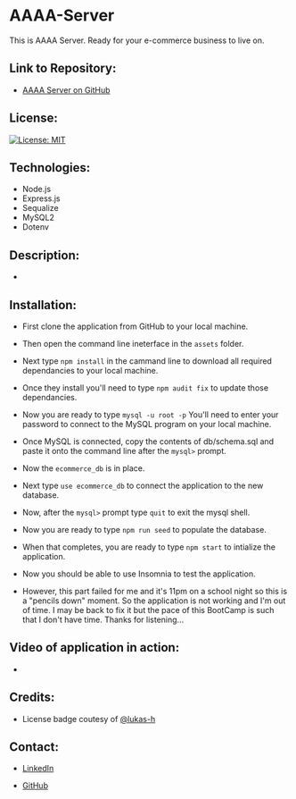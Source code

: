 # AAAA-Server

This is AAAA Server. Ready for your e-commerce business to live on.

## Link to Repository:

* [AAAA Server on GitHub](https://github.com/OnlyMeHere/AAAA-Server)

## License:

[![License: MIT](https://img.shields.io/badge/License-MIT-yellow.svg)](https://opensource.org/licenses/MIT)

## Technologies:

* Node.js
* Express.js
* Sequalize
* MySQL2
* Dotenv

## Description:

*

## Installation:

* First clone the application from GitHub to your local machine.

* Then open the command line ineterface in the ```assets``` folder.

* Next type ```npm install``` in the cammand line to download all required dependancies to your local machine.

* Once they install you'll need to type ```npm audit fix``` to update those dependancies.

* Now you are ready to type ```mysql -u root -p``` You'll need to enter your password to connect to the MySQL program on your local machine.

* Once MySQL is connected, copy the contents of db/schema.sql and paste it onto the command line after the ```mysql>``` prompt.

* Now the ```ecommerce_db``` is in place.

* Next type ```use ecommerce_db``` to connect the application to the new database.

* Now, after the ```mysql>``` prompt type ```quit``` to exit the mysql shell.

* Now you are ready to type ```npm run seed``` to populate the database.

* When that completes, you are ready to type ```npm start``` to intialize the application.

* Now you should be able to use Insomnia to test the application.

* However, this part failed for me and it's 11pm on a school night so this is a "pencils down" moment. So the application is not working and I'm out of time. I may be back to fix it but the pace of this BootCamp is such that I don't have time. Thanks for listening...





## Video of application in action:


*


## Credits:

 * License badge coutesy of [@lukas-h](https://gist.github.com/lukas-h/2a5d00690736b4c3a7ba)

## Contact:

* [LinkedIn](linkedin.com/in/jamesbennett1here)

* [GitHub](https://github.com/OnlyMeHere)

